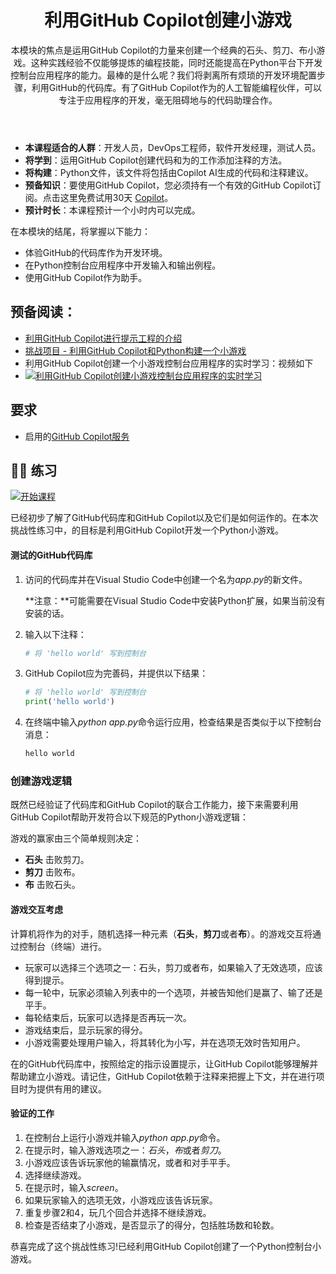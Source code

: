 <header>

# 利用GitHub Copilot创建小游戏

本模块的焦点是运用GitHub Copilot的力量来创建一个经典的石头、剪刀、布小游戏。这种实践经验不仅能够提炼的编程技能，同时还能提高在Python平台下开发控制台应用程序的能力。最棒的是什么呢？我们将剥离所有烦琐的开发环境配置步骤，利用GitHub的代码库。有了GitHub Copilot作为的人工智能编程伙伴，可以专注于应用程序的开发，毫无阻碍地与的代码助理合作。

</header>

- **本课程适合的人群**：开发人员，DevOps工程师，软件开发经理，测试人员。
- **将学到**：运用GitHub Copilot创建代码和为的工作添加注释的方法。
- **将构建**：Python文件，该文件将包括由Copilot AI生成的代码和注释建议。
- **预备知识**：要使用GitHub Copilot，您必须持有一个有效的GitHub Copilot订阅。点击这里免费试用30天 [Copilot](https://github.com/settings/copilot)。
- **预计时长**：本课程预计一个小时内可以完成。

在本模块的结尾，将掌握以下能力：

- 体验GitHub的代码库作为开发环境。
- 在Python控制台应用程序中开发输入和输出例程。
- 使用GitHub Copilot作为助手。

## 预备阅读：
- [利用GitHub Copilot进行提示工程的介绍](https://learn.microsoft.com/training/modules/introduction-prompt-engineering-with-github-copilot//?WT.mc_id=academic-113596-abartolo)
- [挑战项目 - 利用GitHub Copilot和Python构建一个小游戏](https://learn.microsoft.com/training/modules/challenge-project-create-mini-game-with-copilot/?WT.mc_id=academic-113596-abartolo)
- 利用GitHub Copilot创建一个小游戏控制台应用程序的实时学习：视频如下
- [![利用GitHub Copilot创建小游戏控制台应用程序的实时学习](https://mediusimg.event.microsoft.com/video-53275/b508053c0b/thumbnail.jpg?sv=2018-03-28&sr=c&sig=k6NthrPwnvBfDPNAEBQaYaVzlJavZ8pnWuP6OcKm4Bs%3D&se=2028-11-18T05%3A23%3A52Z&sp=r)](https://ignite.microsoft.com/sessions/aeaf1e85-65e2-497d-aaf5-724d85213aa1?WT.mc_id=academic-113596-abartolo)
  

## 要求

- 启用的[GitHub Copilot服务](https://github.com/github-copilot/signup)

## 💪🏽 练习

[![开始课程](https://user-images.githubusercontent.com/1221423/235727646-4a590299-ffe5-480d-8cd5-8194ea184546.svg)](https://github.com/new?template_owner=skills&template_name=copilot-codespaces-vscode&owner=%40me&name=skills-copilot-codespaces-vscode&description=My+clone+repository&visibility=public)

已经初步了解了GitHub代码库和GitHub Copilot以及它们是如何运作的。在本次挑战性练习中，的目标是利用GitHub Copilot开发一个Python小游戏。

#### 测试的GitHub代码库

1. 访问的代码库并在Visual Studio Code中创建一个名为*app.py*的新文件。

   **注意：**可能需要在Visual Studio Code中安装Python扩展，如果当前没有安装的话。

2. 输入以下注释：

   ```python
   # 将 'hello world' 写到控制台
   ```
      
3. GitHub Copilot应为完善码，并提供以下结果：

   ```python
   # 将 'hello world' 写到控制台
   print('hello world')
   ```

4. 在终端中输入*python app.py*命令运行应用，检查结果是否类似于以下控制台消息：

   ```bash
   hello world
   ```
   
### 创建游戏逻辑

既然已经验证了代码库和GitHub Copilot的联合工作能力，接下来需要利用GitHub Copilot帮助开发符合以下规范的Python小游戏逻辑：

游戏的赢家由三个简单规则决定：

- **石头** 击败剪刀。
- **剪刀** 击败布。
- **布** 击败石头。

#### 游戏交互考虑

计算机将作为的对手，随机选择一种元素（**石头**，**剪刀**或者**布**）。的游戏交互将通过控制台（终端）进行。

- 玩家可以选择三个选项之一：石头，剪刀或者布，如果输入了无效选项，应该得到提示。
- 每一轮中，玩家必须输入列表中的一个选项，并被告知他们是赢了、输了还是平手。
- 每轮结束后，玩家可以选择是否再玩一次。
- 游戏结束后，显示玩家的得分。
- 小游戏需要处理用户输入，将其转化为小写，并在选项无效时告知用户。

在的GitHub代码库中，按照给定的指示设置提示，让GitHub Copilot能够理解并帮助建立小游戏。请记住，GitHub Copilot依赖于注释来把握上下文，并在进行项目时为提供有用的建议。

#### 验证的工作

1. 在控制台上运行小游戏并输入*python app.py*命令。
2. 在提示时，输入游戏选项之一：*石头*，*布*或者*剪刀*。
3. 小游戏应该告诉玩家他的输赢情况，或者和对手平手。
4. 选择继续游戏。
5. 在提示时，输入*screen*。
6. 如果玩家输入的选项无效，小游戏应该告诉玩家。
7. 重复步骤2和4，玩几个回合并选择不继续游戏。
8. 检查是否结束了小游戏，是否显示了的得分，包括胜场数和轮数。

恭喜完成了这个挑战性练习!已经利用GitHub Copilot创建了一个Python控制台小游戏。